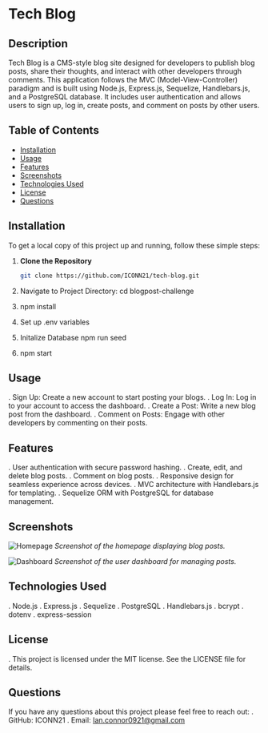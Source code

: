# Tech Blog

## Description

Tech Blog is a CMS-style blog site designed for developers to publish blog posts, share their thoughts, and interact with other developers through comments. This application follows the MVC (Model-View-Controller) paradigm and is built using Node.js, Express.js, Sequelize, Handlebars.js, and a PostgreSQL database. It includes user authentication and allows users to sign up, log in, create posts, and comment on posts by other users.

## Table of Contents

- [Installation](#installation)
- [Usage](#usage)
- [Features](#features)
- [Screenshots](#screenshots)
- [Technologies Used](#technologies-used)
- [License](#license)
- [Questions](#questions)

## Installation

To get a local copy of this project up and running, follow these simple steps:

1. **Clone the Repository**
   ```bash
   git clone https://github.com/ICONN21/tech-blog.git

2. Navigate to Project Directory:
    cd blogpost-challenge

3. npm install

4. Set up .env variables

5. Initalize Database
    npm run seed

6. npm start

## Usage
   . Sign Up: Create a new account to start posting your blogs.
   . Log In: Log in to your account to access the dashboard.
   . Create a Post: Write a new blog post from the dashboard.
   . Comment on Posts: Engage with other developers by commenting on their posts.

## Features
   . User authentication with secure password hashing.
   . Create, edit, and delete blog posts.
   . Comment on blog posts.
   . Responsive design for seamless experience across devices.
   . MVC architecture with Handlebars.js for templating.
   . Sequelize ORM with PostgreSQL for database management.

## Screenshots
![Homepage](./assets/homepage.png)
*Screenshot of the homepage displaying blog posts.*

![Dashboard](./assets/dashboard.png)
*Screenshot of the user dashboard for managing posts.*


## Technologies Used
   . Node.js
   . Express.js
   . Sequelize
   . PostgreSQL
   . Handlebars.js
   . bcrypt
   . dotenv
   . express-session 

## License
. This project is licensed under the MIT license.  See the LICENSE file for details.

## Questions
If you have any questions about this project please feel free to reach out:
    . GitHub: ICONN21
    . Email: Ian.connor0921@gmail.com